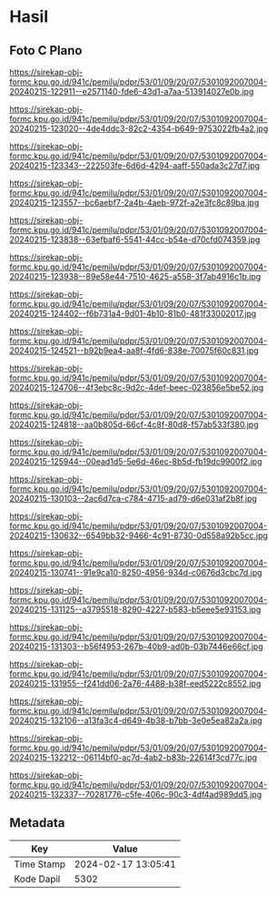 # Hasil

## Foto C Plano

https://sirekap-obj-formc.kpu.go.id/941c/pemilu/pdpr/53/01/09/20/07/5301092007004-20240215-122911--e2571140-fde6-43d1-a7aa-513914027e0b.jpg

https://sirekap-obj-formc.kpu.go.id/941c/pemilu/pdpr/53/01/09/20/07/5301092007004-20240215-123020--4de4ddc3-82c2-4354-b649-9753022fb4a2.jpg

https://sirekap-obj-formc.kpu.go.id/941c/pemilu/pdpr/53/01/09/20/07/5301092007004-20240215-123343--222503fe-6d6d-4294-aaff-550ada3c27d7.jpg

https://sirekap-obj-formc.kpu.go.id/941c/pemilu/pdpr/53/01/09/20/07/5301092007004-20240215-123557--bc6aebf7-2a4b-4aeb-972f-a2e3fc8c89ba.jpg

https://sirekap-obj-formc.kpu.go.id/941c/pemilu/pdpr/53/01/09/20/07/5301092007004-20240215-123838--63efbaf6-5541-44cc-b54e-d70cfd074359.jpg

https://sirekap-obj-formc.kpu.go.id/941c/pemilu/pdpr/53/01/09/20/07/5301092007004-20240215-123938--89e58e44-7510-4625-a558-3f7ab4916c1b.jpg

https://sirekap-obj-formc.kpu.go.id/941c/pemilu/pdpr/53/01/09/20/07/5301092007004-20240215-124402--f6b731a4-9d01-4b10-81b0-481f33002017.jpg

https://sirekap-obj-formc.kpu.go.id/941c/pemilu/pdpr/53/01/09/20/07/5301092007004-20240215-124521--b92b9ea4-aa8f-4fd6-838e-70075f60c831.jpg

https://sirekap-obj-formc.kpu.go.id/941c/pemilu/pdpr/53/01/09/20/07/5301092007004-20240215-124706--4f3ebc8c-9d2c-4def-beec-023856e5be52.jpg

https://sirekap-obj-formc.kpu.go.id/941c/pemilu/pdpr/53/01/09/20/07/5301092007004-20240215-124818--aa0b805d-66cf-4c8f-80d8-f57ab533f380.jpg

https://sirekap-obj-formc.kpu.go.id/941c/pemilu/pdpr/53/01/09/20/07/5301092007004-20240215-125944--00ead1d5-5e6d-46ec-8b5d-fb19dc9900f2.jpg

https://sirekap-obj-formc.kpu.go.id/941c/pemilu/pdpr/53/01/09/20/07/5301092007004-20240215-130103--2ac6d7ca-c784-4715-ad79-d6e031af2b8f.jpg

https://sirekap-obj-formc.kpu.go.id/941c/pemilu/pdpr/53/01/09/20/07/5301092007004-20240215-130632--6549bb32-9466-4c91-8730-0d558a92b5cc.jpg

https://sirekap-obj-formc.kpu.go.id/941c/pemilu/pdpr/53/01/09/20/07/5301092007004-20240215-130741--91e9ca10-8250-4956-934d-c0676d3cbc7d.jpg

https://sirekap-obj-formc.kpu.go.id/941c/pemilu/pdpr/53/01/09/20/07/5301092007004-20240215-131125--a3795518-8290-4227-b583-b5eee5e93153.jpg

https://sirekap-obj-formc.kpu.go.id/941c/pemilu/pdpr/53/01/09/20/07/5301092007004-20240215-131303--b56f4953-267b-40b9-ad0b-03b7446e66cf.jpg

https://sirekap-obj-formc.kpu.go.id/941c/pemilu/pdpr/53/01/09/20/07/5301092007004-20240215-131955--f241dd06-2a76-4488-b38f-eed5222c8552.jpg

https://sirekap-obj-formc.kpu.go.id/941c/pemilu/pdpr/53/01/09/20/07/5301092007004-20240215-132106--a13fa3c4-d649-4b38-b7bb-3e0e5ea82a2a.jpg

https://sirekap-obj-formc.kpu.go.id/941c/pemilu/pdpr/53/01/09/20/07/5301092007004-20240215-132212--06114bf0-ac7d-4ab2-b83b-22614f3cd77c.jpg

https://sirekap-obj-formc.kpu.go.id/941c/pemilu/pdpr/53/01/09/20/07/5301092007004-20240215-132337--70281776-c5fe-406c-90c3-4df4ad989dd5.jpg


## Metadata

| Key        | Value               |
| ---------- | ------------------- |
| Time Stamp | 2024-02-17 13:05:41 |
| Kode Dapil | 5302                |



